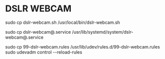 # DSLR WEBCAM

sudo cp dslr-webcam.sh /usr/local/bin/dslr-webcam.sh

sudo cp dslr-webcam@.service /usr/lib/systemd/system/dslr-webcam@.service

sudo cp 99-dslr-webcam.rules /usr/lib/udev/rules.d/99-dslr-webcam.rules
sudo udevadm control --reload-rules
